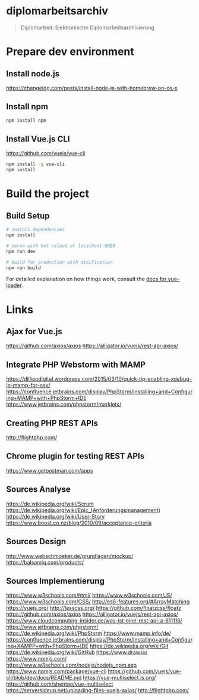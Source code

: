 
# diplomarbeitsarchiv

> Diplomarbeit: Elektronische Diplomarbeitsarchivierung

# Prepare dev environment
## Install node.js 
https://changelog.com/posts/install-node-js-with-homebrew-on-os-x

## Install npm
``` bash
npm install npm
```

## Install Vue.js CLI
https://github.com/vuejs/vue-cli

``` bash
npm install -g vue-cli
npm install
```

# Build the project
## Build Setup

``` bash
# install dependencies
npm install

# serve with hot reload at localhost:8080
npm run dev

# build for production with minification
npm run build
```
For detailed explanation on how things work, consult the [docs for vue-loader](http://vuejs.github.io/vue-loader).

# Links
## Ajax for Vue.js
https://github.com/axios/axios https://alligator.io/vuejs/rest-api-axios/

## Integrate PHP Webstorm with MAMP
https://dillieodigital.wordpress.com/2015/03/10/quick-tip-enabling-xdebug-in-mamp-for-osx/ https://confluence.jetbrains.com/display/PhpStorm/Installing+and+Configuring+MAMP+with+PhpStorm+IDE https://www.jetbrains.com/phpstorm/marklets/

## Creating PHP REST APIs
http://flightphp.com/

## Chrome plugin for testing REST APIs
https://www.getpostman.com/apps

## Sources Analyse
https://de.wikipedia.org/wiki/Scrum
https://de.wikipedia.org/wiki/Epic_(Anforderungsmanagement)
https://de.wikipedia.org/wiki/User-Story
https://www.boost.co.nz/blog/2010/09/acceptance-criteria

## Sources Design
http://www.webschmoeker.de/grundlagen/mockup/
https://balsamiq.com/products/

## Sources Implementierung
https://www.w3schools.com/html/
https://www.w3schools.com/JS/
https://www.w3schools.com/CSS/
http://es6-features.org/#ArrayMatching
https://vuejs.org/
http://lesscss.org/
https://github.com/floatzcss/floatz
https://github.com/axios/axios
https://alligator.io/vuejs/rest-api-axios/
https://www.cloudcomputing-insider.de/was-ist-eine-rest-api-a-611116/
https://www.jetbrains.com/phpstorm/
https://de.wikipedia.org/wiki/PhpStorm
https://www.mamp.info/de/
https://confluence.jetbrains.com/display/PhpStorm/Installing+and+Configuring+XAMPP+with+PhpStorm+IDE
https://de.wikipedia.org/wiki/Git
https://de.wikipedia.org/wiki/GitHub
https://www.draw.io/
https://www.npmjs.com/
https://www.w3schools.com/nodejs/nodejs_npm.asp
https://www.npmjs.com/package/vue-cli
https://github.com/vuejs/vue-cli/blob/dev/docs/README.md
https://vue-multiselect.js.org/
https://github.com/shentao/vue-multiselect
https://serversideup.net/uploading-files-vuejs-axios/
http://flightphp.com/
